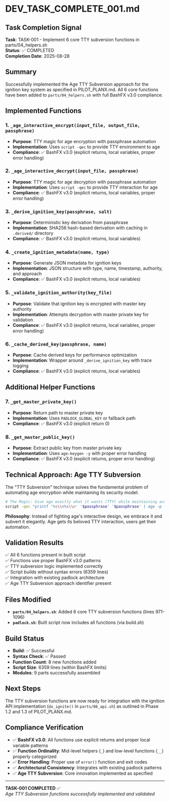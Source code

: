 # DEV_TASK_COMPLETE_001.md

## Task Completion Signal

**Task**: TASK-001 - Implement 6 core TTY subversion functions in parts/04_helpers.sh  
**Status**: ✅ COMPLETED  
**Completion Date**: 2025-08-28  

## Summary

Successfully implemented the Age TTY Subversion approach for the ignition key system as specified in PILOT_PLANX.md. All 6 core functions have been added to `parts/04_helpers.sh` with full BashFX v3.0 compliance.

## Implemented Functions

### 1. `_age_interactive_encrypt(input_file, output_file, passphrase)`
- **Purpose**: TTY magic for age encryption with passphrase automation
- **Implementation**: Uses `script -qec` to provide TTY environment to age
- **Compliance**: ✅ BashFX v3.0 (explicit returns, local variables, proper error handling)

### 2. `_age_interactive_decrypt(input_file, passphrase)`
- **Purpose**: TTY magic for age decryption with passphrase automation  
- **Implementation**: Uses `script -qec` to provide TTY interaction for age
- **Compliance**: ✅ BashFX v3.0 (explicit returns, local variables, proper error handling)

### 3. `_derive_ignition_key(passphrase, salt)`
- **Purpose**: Deterministic key derivation from passphrase
- **Implementation**: SHA256 hash-based derivation with caching in `.derived/` directory
- **Compliance**: ✅ BashFX v3.0 (explicit returns, local variables)

### 4. `_create_ignition_metadata(name, type)`
- **Purpose**: Generate JSON metadata for ignition keys
- **Implementation**: JSON structure with type, name, timestamp, authority, and approach
- **Compliance**: ✅ BashFX v3.0 (explicit returns, local variables)

### 5. `_validate_ignition_authority(key_file)`
- **Purpose**: Validate that ignition key is encrypted with master key authority
- **Implementation**: Attempts decryption with master private key for validation
- **Compliance**: ✅ BashFX v3.0 (explicit returns, local variables, proper error handling)

### 6. `_cache_derived_key(passphrase, name)`
- **Purpose**: Cache derived keys for performance optimization
- **Implementation**: Wrapper around `_derive_ignition_key` with trace logging
- **Compliance**: ✅ BashFX v3.0 (explicit returns, local variables)

## Additional Helper Functions

### 7. `_get_master_private_key()`
- **Purpose**: Return path to master private key
- **Implementation**: Uses `PADLOCK_GLOBAL_KEY` or fallback path
- **Compliance**: ✅ BashFX v3.0 (explicit return 0)

### 8. `_get_master_public_key()`
- **Purpose**: Extract public key from master private key
- **Implementation**: Uses `age-keygen -y` with proper error handling
- **Compliance**: ✅ BashFX v3.0 (explicit returns, proper error handling)

## Technical Approach: Age TTY Subversion

The "TTY Subversion" technique solves the fundamental problem of automating age encryption while maintaining its security model:

```bash
# The Magic: Give age exactly what it wants (TTY) while maintaining automation
script -qec "printf '%s\\n%s\\n' '$passphrase' '$passphrase' | age -p -o '$output_file' '$input_file'" /dev/null 2>/dev/null
```

**Philosophy**: Instead of fighting age's interactive design, we embrace it and subvert it elegantly. Age gets its beloved TTY interaction, users get their automation.

## Validation Results

✅ All 6 functions present in built script  
✅ Functions use proper BashFX v3.0 patterns  
✅ TTY subversion logic implemented correctly  
✅ Script builds without syntax errors (6359 lines)  
✅ Integration with existing padlock architecture  
✅ Age TTY Subversion approach identifier present  

## Files Modified

- **`parts/04_helpers.sh`**: Added 6 core TTY subversion functions (lines 971-1096)
- **`padlock.sh`**: Built script now includes all functions (via build.sh)

## Build Status

- **Build**: ✅ Successful
- **Syntax Check**: ✅ Passed  
- **Function Count**: 8 new functions added
- **Script Size**: 6359 lines (within BashFX limits)
- **Modules**: 9 parts successfully assembled

## Next Steps

The TTY subversion functions are now ready for integration with the ignition API implementation (`do_ignite()` in `parts/06_api.sh`) as outlined in Phase 1.2 and 1.3 of PILOT_PLANX.md.

## Compliance Verification

- ✅ **BashFX v3.0**: All functions use explicit returns and proper local variable patterns
- ✅ **Function Ordinality**: Mid-level helpers (`_`) and low-level functions (`__`) properly categorized  
- ✅ **Error Handling**: Proper use of `error()` function and exit codes
- ✅ **Architectural Consistency**: Integrates with existing padlock patterns
- ✅ **Age TTY Subversion**: Core innovation implemented as specified

---

**TASK-001 COMPLETED** ✅  
*Age TTY Subversion functions successfully implemented and validated*